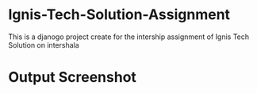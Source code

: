 # Ignis-Tech-Solution-Assignment
This is a djanogo project create for the intership assignment of Ignis Tech Solution on intershala

# Output Screenshot

